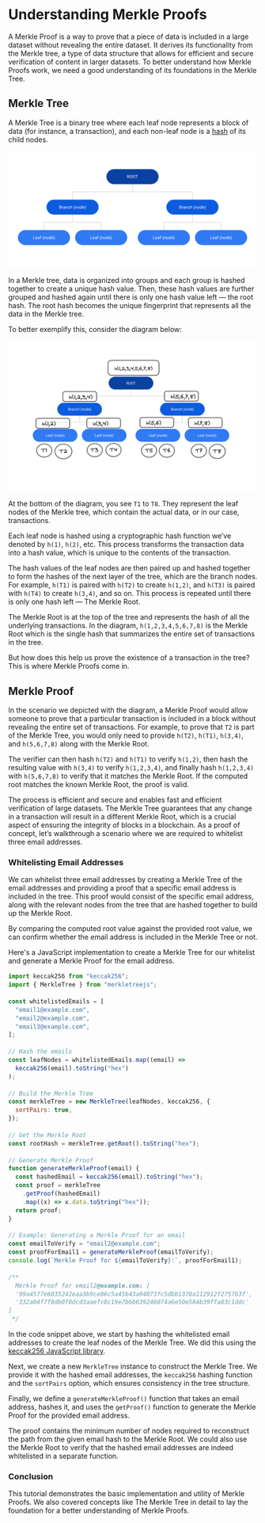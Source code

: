 # Understanding Merkle Proofs

A Merkle Proof is a way to prove that a piece of data is included in a large dataset without revealing the entire dataset. It derives its functionality from the Merkle tree, a type of data structure that allows for efficient and secure verification of content in larger datasets. To better understand how Merkle Proofs work, we need a good understanding of its foundations in the Merkle Tree.

## Merkle Tree

A Merkle Tree is a binary tree where each leaf node represents a block of data (for instance, a transaction), and each non-leaf node is a [hash](https://en.wikipedia.org/wiki/Hash_function) of its child nodes.

![Merkle Tree Diagram](/assets/merkle.png)

In a Merkle tree, data is organized into groups and each group is hashed together to create a unique hash value. Then, these hash values are further grouped and hashed again until there is only one hash value left — the root hash. The root hash becomes the unique fingerprint that represents all the data in the Merkle tree.

To better exemplify this, consider the diagram below:

![Merkle Tree with Hash values](/assets/mtree.png)

At the bottom of the diagram, you see `T1` to `T8`. They represent the leaf nodes of the Merkle tree, which contain the actual data, or in our case, transactions.

Each leaf node is hashed using a cryptographic hash function we’ve denoted by `h(1)`, `h(2)`, etc. This process transforms the transaction data into a hash value, which is unique to the contents of the transaction.

The hash values of the leaf nodes are then paired up and hashed together to form the hashes of the next layer of the tree, which are the branch nodes. For example, `h(T1)` is paired with `h(T2)` to create `h(1,2)`, and `h(T3)` is paired with `h(T4)` to create `h(3,4)`, and so on. This process is repeated until there is only one hash left — The Merkle Root.

The Merkle Root is at the top of the tree and represents the hash of all the underlying transactions. In the diagram, `h(1,2,3,4,5,6,7,8)` is the Merkle Root which is the single hash that summarizes the entire set of transactions in the tree.

But how does this help us prove the existence of a transaction in the tree? This is where Merkle Proofs come in.

## Merkle Proof

In the scenario we depicted with the diagram, a Merkle Proof would allow someone to prove that a particular transaction is included in a block without revealing the entire set of transactions. For example, to prove that `T2` is part of the Merkle Tree, you would only need to provide `h(T2)`, `h(T1)`, `h(3,4)`, and `h(5,6,7,8)` along with the Merkle Root.

The verifier can then hash `h(T2)` and `h(T1)` to verify `h(1,2)`, then hash the resulting value with `h(3,4)` to verify `h(1,2,3,4)`, and finally hash `h(1,2,3,4)` with `h(5,6,7,8)` to verify that it matches the Merkle Root. If the computed root matches the known Merkle Root, the proof is valid.

The process is efficient and secure and enables fast and efficient verification of large datasets. The Merkle Tree guarantees that any change in a transaction will result in a different Merkle Root, which is a crucial aspect of ensuring the integrity of blocks in a blockchain. As a proof of concept, let’s walkthrough a scenario where we are required to whitelist three email addresses.

### Whitelisting Email Addresses

We can whitelist three email addresses by creating a Merkle Tree of the email addresses and providing a proof that a specific email address is included in the tree. This proof would consist of the specific email address, along with the relevant nodes from the tree that are hashed together to build up the Merkle Root.

By comparing the computed root value against the provided root value, we can confirm whether the email address is included in the Merkle Tree or not.

Here's a JavaScript implementation to create a Merkle Tree for our whitelist and generate a Merkle Proof for the email address.

```jsx
import keccak256 from "keccak256";
import { MerkleTree } from "merkletreejs";

const whitelistedEmails = [
  "email1@example.com",
  "email2@example.com",
  "email3@example.com",
];

// Hash the emails
const leafNodes = whitelistedEmails.map((email) =>
  keccak256(email).toString("hex")
);

// Build the Merkle Tree
const merkleTree = new MerkleTree(leafNodes, keccak256, {
  sortPairs: true,
});

// Get the Merkle Root
const rootHash = merkleTree.getRoot().toString("hex");

// Generate Merkle Proof
function generateMerkleProof(email) {
  const hashedEmail = keccak256(email).toString("hex");
  const proof = merkleTree
    .getProof(hashedEmail)
    .map((x) => x.data.toString("hex"));
  return proof;
}

// Example: Generating a Merkle Proof for an email
const emailToVerify = "email2@example.com";
const proofForEmail1 = generateMerkleProof(emailToVerify);
console.log(`Merkle Proof for ${emailToVerify}:`, proofForEmail1);

/**
  Merkle Proof for email2@example.com: [
  '99a4577e6035242eaa3b9ce86c5a45b43a94073fc5dbb1378a112912f2757b3f',
  '332a04f7f8db0f8dcd3aaefc0c19e7b6b639246074a6e50e584b39ffa83c1ddc'
]
 */
```

In the code snippet above, we start by hashing the whitelisted email addresses to create the leaf nodes of the Merkle Tree. We did this using the [keccak256 JavaScript library](https://www.npmjs.com/package/keccak256).

Next, we create a new `MerkleTree` instance to construct the Merkle Tree. We provide it with the hashed email addresses, the `keccak256` hashing function and the `sortPairs` option, which ensures consistency in the tree structure.

Finally, we define a `generateMerkleProof()` function that takes an email address, hashes it, and uses the `getProof()` function to generate the Merkle Proof for the provided email address.

The proof contains the minimum number of nodes required to reconstruct the path from the given email hash to the Merkle Root. We could also use the Merkle Root to verify that the hashed email addresses are indeed whitelisted in a separate function.

### Conclusion

This tutorial demonstrates the basic implementation and utility of Merkle Proofs. We also covered concepts like The Merkle Tree in detail to lay the foundation for a better understanding of Merkle Proofs.
